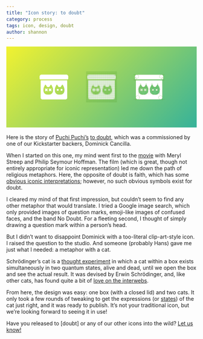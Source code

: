 ```yaml
---
title: "Icon story: to doubt"
category: process
tags: icon, design, doubt
author: shannon
---
```

![Puchi Puchi's to doubt](04-29-icondoubt/main.png)

Here is the story of [Puchi Puchi’s](http://www.toicon.com/series/puchi-puchi) [to doubt](http://www.toicon.com/icons/puchi-puchi_doubt), which was a commissioned by one of our Kickstarter backers, Dominick Cancilla.

When I started on this one, my mind went first to the [movie](http://www.imdb.com/title/tt0918927/) with Meryl Streep and Philip Seymour Hoffman. The film (which is great, though not entirely appropriate for iconic representation) led me down the path of religious metaphors. Here, the opposite of doubt is faith, which has some [obvious iconic interpretations](http://www.toicon.com/icons/lines-and-angles_resurrect); however, no such obvious symbols exist for doubt.

I cleared my mind of that first impression, but couldn’t seem to find any other metaphor that would translate. I tried a Google image search, which only provided images of question marks, emoji-like images of confused faces, and the band No Doubt. For a fleeting second, I thought of simply drawing a question mark within a person’s head.

But I didn’t want to disappoint Dominick with a too-literal clip-art-style icon. I raised the question to the studio. And someone (probably Hans) gave me just what I needed: a metaphor with a cat.

Schrödinger’s cat is a [thought experiment](http://en.wikipedia.org/wiki/Schrödinger's_cat) in which a cat within a box exists simultaneously in two quantum states, alive and dead, until we open the box and see the actual result. It was devised by Erwin Schrödinger, and, like other cats, has found quite a bit of [love on the interwebs](http://theoatmeal.com/comics/cats_schrodinger).

From here, the design was easy: one box (with a closed lid) and two cats. It only took a few rounds of tweaking to get the expressions (or [states](http://en.wikipedia.org/wiki/Cat_state)) of the cat just right, and it was ready to publish. It’s not your traditional icon, but we’re looking forward to seeing it in use!

Have you released to [doubt] or any of our other icons into the wild? [Let us know!](mailto:collaborate@theartificial.nl)

